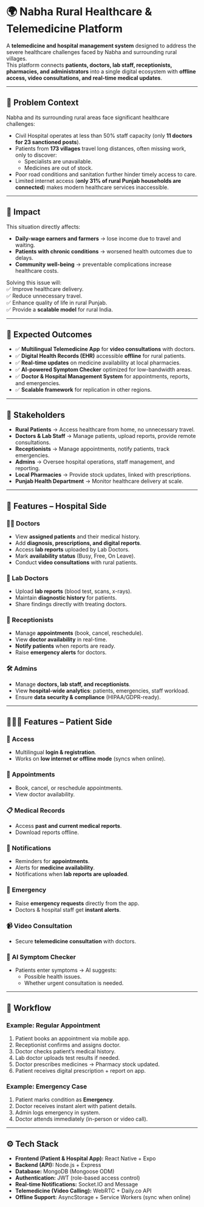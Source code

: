 # 🌍 Nabha Rural Healthcare & Telemedicine Platform  

A **telemedicine and hospital management system** designed to address the severe healthcare challenges faced by Nabha and surrounding rural villages.  
This platform connects **patients, doctors, lab staff, receptionists, pharmacies, and administrators** into a single digital ecosystem with **offline access, video consultations, and real-time medical updates**.  

---

## 📌 Problem Context  

Nabha and its surrounding rural areas face significant healthcare challenges:  
- Civil Hospital operates at less than 50% staff capacity (only **11 doctors for 23 sanctioned posts**).  
- Patients from **173 villages** travel long distances, often missing work, only to discover:  
  - Specialists are unavailable.  
  - Medicines are out of stock.  
- Poor road conditions and sanitation further hinder timely access to care.  
- Limited internet access (**only 31% of rural Punjab households are connected**) makes modern healthcare services inaccessible.  

---

## 🚨 Impact  

This situation directly affects:  
- **Daily-wage earners and farmers** → lose income due to travel and waiting.  
- **Patients with chronic conditions** → worsened health outcomes due to delays.  
- **Community well-being** → preventable complications increase healthcare costs.  

Solving this issue will:  
✅ Improve healthcare delivery.  
✅ Reduce unnecessary travel.  
✅ Enhance quality of life in rural Punjab.  
✅ Provide a **scalable model** for rural India.  

---

## 🎯 Expected Outcomes  

- ✅ **Multilingual Telemedicine App** for **video consultations** with doctors.  
- ✅ **Digital Health Records (EHR)** accessible **offline** for rural patients.  
- ✅ **Real-time updates** on medicine availability at local pharmacies.  
- ✅ **AI-powered Symptom Checker** optimized for low-bandwidth areas.  
- ✅ **Doctor & Hospital Management System** for appointments, reports, and emergencies.  
- ✅ **Scalable framework** for replication in other regions.  

---

## 👥 Stakeholders  

- **Rural Patients** → Access healthcare from home, no unnecessary travel.  
- **Doctors & Lab Staff** → Manage patients, upload reports, provide remote consultations.  
- **Receptionists** → Manage appointments, notify patients, track emergencies.  
- **Admins** → Oversee hospital operations, staff management, and reporting.  
- **Local Pharmacies** → Provide stock updates, linked with prescriptions.  
- **Punjab Health Department** → Monitor healthcare delivery at scale.  

---

## 🏥 Features – Hospital Side  

### 👨‍⚕️ Doctors
- View **assigned patients** and their medical history.  
- Add **diagnosis, prescriptions, and digital reports**.  
- Access **lab reports** uploaded by Lab Doctors.  
- Mark **availability status** (Busy, Free, On Leave).  
- Conduct **video consultations** with rural patients.  

### 🧪 Lab Doctors
- Upload **lab reports** (blood test, scans, x-rays).  
- Maintain **diagnostic history** for patients.  
- Share findings directly with treating doctors.  

### 💁 Receptionists
- Manage **appointments** (book, cancel, reschedule).  
- View **doctor availability** in real-time.  
- **Notify patients** when reports are ready.  
- Raise **emergency alerts** for doctors.  

### 🛠️ Admins
- Manage **doctors, lab staff, and receptionists**.  
- View **hospital-wide analytics**: patients, emergencies, staff workload.  
- Ensure **data security & compliance** (HIPAA/GDPR-ready).  

---

## 🧑‍🤝‍🧑 Features – Patient Side  

### 🔑 Access
- Multilingual **login & registration**.  
- Works on **low internet or offline mode** (syncs when online).  

### 📅 Appointments
- Book, cancel, or reschedule appointments.  
- View doctor availability.  

### 📋 Medical Records
- Access **past and current medical reports**.  
- Download reports offline.  

### 📢 Notifications
- Reminders for **appointments**.  
- Alerts for **medicine availability**.  
- Notifications when **lab reports are uploaded**.  

### 🚨 Emergency
- Raise **emergency requests** directly from the app.  
- Doctors & hospital staff get **instant alerts**.  

### 📹 Video Consultation
- Secure **telemedicine consultation** with doctors.    

### 🧠 AI Symptom Checker
- Patients enter symptoms → AI suggests:  
  - Possible health issues.  
  - Whether urgent consultation is needed.  

---

## 🔄 Workflow  

### Example: Regular Appointment  
1. Patient books an appointment via mobile app.  
2. Receptionist confirms and assigns doctor.  
3. Doctor checks patient’s medical history.  
4. Lab doctor uploads test results if needed.  
5. Doctor prescribes medicines → Pharmacy stock updated.  
6. Patient receives digital prescription + report on app.  

### Example: Emergency Case  
1. Patient marks condition as **Emergency**.  
2. Doctor receives instant alert with patient details.  
3. Admin logs emergency in system.  
4. Doctor attends immediately (in-person or video call).  

---

## ⚙️ Tech Stack  

- **Frontend (Patient & Hospital App):** React Native + Expo  
- **Backend (API):** Node.js + Express  
- **Database:** MongoDB (Mongoose ODM)  
- **Authentication:** JWT (role-based access control)  
- **Real-time Notifications:** Socket.IO and Message  
- **Telemedicine (Video Calling):** WebRTC + Daily.co API  
- **Offline Support:** AsyncStorage + Service Workers (sync when online)  


